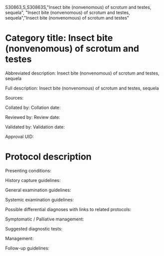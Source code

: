 S30863,S,S30863S,"Insect bite (nonvenomous) of scrotum and testes, sequela", "Insect bite (nonvenomous) of scrotum and testes, sequela","Insect bite (nonvenomous) of scrotum and testes"
# Category title: Insect bite (nonvenomous) of scrotum and testes

Abbreviated description: Insect bite (nonvenomous) of scrotum and testes, sequela

Full description: Insect bite (nonvenomous) of scrotum and testes, sequela

Sources:

Collated by:
Collation date:

Reviewed by:
Review date:

Validated by:
Validation date:

Approval UID:

# Protocol description

Presenting conditions:

History capture guidelines:

General examination guidelines:

Systemic examination guidelines:

Possible differential diagnoses with links to related protocols:

Symptomatic / Palliative management:

Suggested diagnostic tests:

Management:

Follow-up guidelines:

